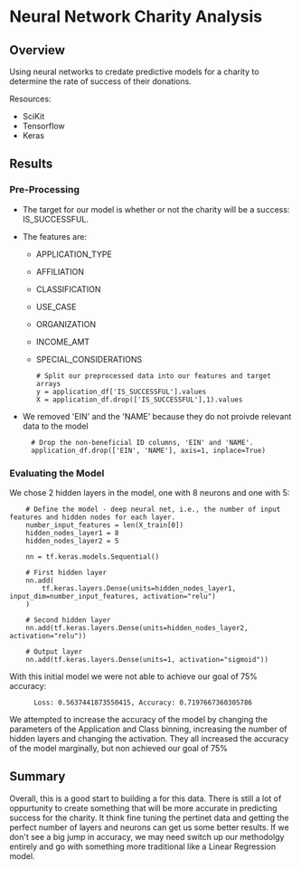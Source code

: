 # Neural Network Charity Analysis

## Overview

Using neural networks to credate predictive models for a charity to determine the rate of success of their donations.

Resources:

- SciKit
- Tensorflow
- Keras

## Results

### Pre-Processing

- The target for our model is whether or not the charity will be a success: IS_SUCCESSFUL.

- The features are:
  - APPLICATION_TYPE
  - AFFILIATION
  - CLASSIFICATION
  - USE_CASE
  - ORGANIZATION
  - INCOME_AMT
  - SPECIAL_CONSIDERATIONS
  
        # Split our preprocessed data into our features and target arrays
        y = application_df['IS_SUCCESSFUL'].values
        X = application_df.drop(['IS_SUCCESSFUL'],1).values

- We removed 'EIN' and the 'NAME' because they do not proivde relevant data to the model

        # Drop the non-beneficial ID columns, 'EIN' and 'NAME'.
        application_df.drop(['EIN', 'NAME'], axis=1, inplace=True)

### Evaluating the Model

We chose 2 hidden layers in the model, one with 8 neurons and one with 5:

        # Define the model - deep neural net, i.e., the number of input features and hidden nodes for each layer.
        number_input_features = len(X_train[0])
        hidden_nodes_layer1 = 8
        hidden_nodes_layer2 = 5

        nn = tf.keras.models.Sequential()

        # First hidden layer
        nn.add(
            tf.keras.layers.Dense(units=hidden_nodes_layer1, input_dim=number_input_features, activation="relu")
        )

        # Second hidden layer
        nn.add(tf.keras.layers.Dense(units=hidden_nodes_layer2, activation="relu"))

        # Output layer
        nn.add(tf.keras.layers.Dense(units=1, activation="sigmoid"))
        
  With this initial model we were not able to achieve our goal of 75% accuracy:
  
          Loss: 0.5637441873550415, Accuracy: 0.7197667360305786
          
  We attempted to increase the accuracy of the model by changing the parameters of the Application and Class binning, increasing the number of hidden layers and changing the activation. They all increased the accuracy of the model marginally, but non achieved our goal of 75%
  
## Summary

Overall, this is a good start to building a for this data. There is still a lot of oppurtunity to create something that will be more accurate in predicting success for the charity. It think fine tuning the pertinet data and getting the perfect number of layers and neurons can get us some better results. If we don't see a big jump in accuracy, we may need switch up our methodolgy entirely and go with something more traditional like a Linear Regression model.
